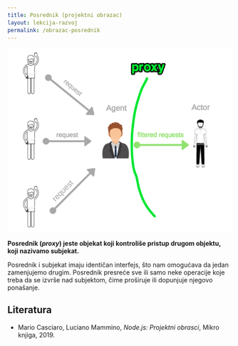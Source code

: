 ```yaml
---
title: Posrednik (projektni obrazac)
layout: lekcija-razvoj
permalink: /obrazac-posrednik
---
```


![](/images/koncepti/oop/proxy.png)

**Posrednik (*proxy*) jeste objekat koji kontroliše pristup drugom objektu, koji nazivamo subjekat.** 

Posrednik i subjekat imaju identičan interfejs, što nam omogućava da jedan zamenjujemo drugim. Posrednik presreće sve ili samo neke operacije koje treba da se izvrše nad subjektom, čime proširuje ili dopunjuje njegovo ponašanje. 

## Literatura

- Mario Casciaro, Luciano Mammino, *Node.js: Projektni obrasci*, Mikro knjiga, 2019.
